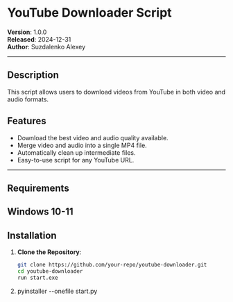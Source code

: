 # YouTube Downloader Script

**Version**: 1.0.0  
**Released**: 2024-12-31  
**Author**: Suzdalenko Alexey  

---

## Description

This script allows users to download videos from YouTube in both video and audio formats.

## Features

- Download the best video and audio quality available.
- Merge video and audio into a single MP4 file.
- Automatically clean up intermediate files.
- Easy-to-use script for any YouTube URL.

---

## Requirements

Windows 10-11
---

## Installation

1. **Clone the Repository**:

   ```bash
   git clone https://github.com/your-repo/youtube-downloader.git
   cd youtube-downloader
   run start.exe


2.
   pyinstaller --onefile start.py
